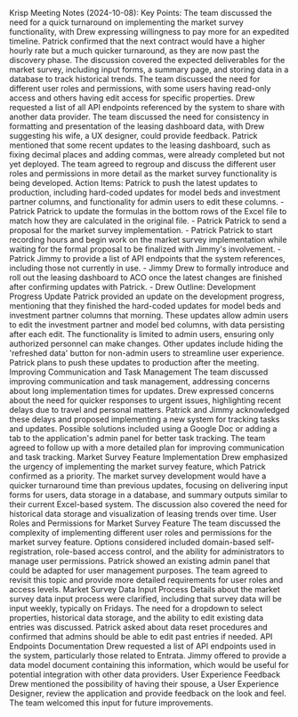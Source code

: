 Krisp Meeting Notes (2024-10-08):
Key Points:
The team discussed the need for a quick turnaround on implementing the market survey functionality, with Drew expressing willingness to pay more for an expedited timeline.
Patrick confirmed that the next contract would have a higher hourly rate but a much quicker turnaround, as they are now past the discovery phase.
The discussion covered the expected deliverables for the market survey, including input forms, a summary page, and storing data in a database to track historical trends.
The team discussed the need for different user roles and permissions, with some users having read-only access and others having edit access for specific properties.
Drew requested a list of all API endpoints referenced by the system to share with another data provider.
The team discussed the need for consistency in formatting and presentation of the leasing dashboard data, with Drew suggesting his wife, a UX designer, could provide feedback.
Patrick mentioned that some recent updates to the leasing dashboard, such as fixing decimal places and adding commas, were already completed but not yet deployed.
The team agreed to regroup and discuss the different user roles and permissions in more detail as the market survey functionality is being developed.
Action Items:
Patrick to push the latest updates to production, including hard-coded updates for model beds and investment partner columns, and functionality for admin users to edit these columns. - Patrick
Patrick to update the formulas in the bottom rows of the Excel file to match how they are calculated in the original file. - Patrick
Patrick to send a proposal for the market survey implementation. - Patrick
Patrick to start recording hours and begin work on the market survey implementation while waiting for the formal proposal to be finalized with Jimmy's involvement. - Patrick
Jimmy to provide a list of API endpoints that the system references, including those not currently in use. - Jimmy
Drew to formally introduce and roll out the leasing dashboard to ACO once the latest changes are finished after confirming updates with Patrick. - Drew
Outline:
Development Progress Update
Patrick provided an update on the development progress, mentioning that they finished the hard-coded updates for model beds and investment partner columns that morning.
These updates allow admin users to edit the investment partner and model bed columns, with data persisting after each edit.
The functionality is limited to admin users, ensuring only authorized personnel can make changes.
Other updates include hiding the 'refreshed data' button for non-admin users to streamline user experience.
Patrick plans to push these updates to production after the meeting.
Improving Communication and Task Management
The team discussed improving communication and task management, addressing concerns about long implementation times for updates.
Drew expressed concerns about the need for quicker responses to urgent issues, highlighting recent delays due to travel and personal matters.
Patrick and Jimmy acknowledged these delays and proposed implementing a new system for tracking tasks and updates.
Possible solutions included using a Google Doc or adding a tab to the application's admin panel for better task tracking.
The team agreed to follow up with a more detailed plan for improving communication and task tracking.
Market Survey Feature Implementation
Drew emphasized the urgency of implementing the market survey feature, which Patrick confirmed as a priority.
The market survey development would have a quicker turnaround time than previous updates, focusing on delivering input forms for users, data storage in a database, and summary outputs similar to their current Excel-based system.
The discussion also covered the need for historical data storage and visualization of leasing trends over time.
User Roles and Permissions for Market Survey Feature
The team discussed the complexity of implementing different user roles and permissions for the market survey feature.
Options considered included domain-based self-registration, role-based access control, and the ability for administrators to manage user permissions.
Patrick showed an existing admin panel that could be adapted for user management purposes.
The team agreed to revisit this topic and provide more detailed requirements for user roles and access levels.
Market Survey Data Input Process
Details about the market survey data input process were clarified, including that survey data will be input weekly, typically on Fridays.
The need for a dropdown to select properties, historical data storage, and the ability to edit existing data entries was discussed.
Patrick asked about data reset procedures and confirmed that admins should be able to edit past entries if needed.
API Endpoints Documentation
Drew requested a list of API endpoints used in the system, particularly those related to Entrata.
Jimmy offered to provide a data model document containing this information, which would be useful for potential integration with other data providers.
User Experience Feedback
Drew mentioned the possibility of having their spouse, a User Experience Designer, review the application and provide feedback on the look and feel.
The team welcomed this input for future improvements.
